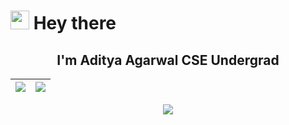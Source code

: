# <img src="https://emojis.slackmojis.com/emojis/images/1536351075/4594/blob-wave.gif?1536351075" width="30"/> Hey there
<h2 align="center">I'm Aditya Agarwal CSE Undergrad</h2> 

<!--
**aditya2712/aditya2712** is a ✨ _special_ ✨ repository because its `README.md` (this file) appears on your GitHub profile.

Here are some ideas to get you started:

- 🔭 I’m currently working on ...
- 🌱 I’m currently learning ...
- 👯 I’m looking to collaborate on ...
- 🤔 I’m looking for help with ...
- 💬 Ask me about ...
- 📫 How to reach me: ...
- 😄 Pronouns: ...
- ⚡ Fun fact: ...
-->

<p align="center">
  
  <!--   <img src="https://github-readme-stats.vercel.app/api?username=aditya2712&hide=stars&show_icons=true&theme=dracula&line_height=32"> -->
  <!--   <img src="https://github-readme-stats.vercel.app/api/top-langs/?username=aditya2712&count_private=true&theme=dracula"> -->
  
  |<img src="https://github-readme-stats.vercel.app/api?username=aditya2712&show_icons=true&theme=radical&text_color=fff&title_color=F58B02&icon_color=F58B02"/>|<img src="https://github-readme-streak-stats.herokuapp.com/?user=aditya2712&theme=dark&hide_border=true"/>|
  |---|---|
  <img src="https://activity-graph.herokuapp.com/graph?username=aditya2712&theme=github" />
  
</p>

<!-- 
### Contact Me 


[![Linkedin Badge](https://img.shields.io/badge/-Linkedin-blue?style=flat&logo=Linkedin&logoColor=white&link=https://www.linkedin.com/in/aditya-agarwal-1b26301a0/)](https://www.linkedin.com/in/aditya-agarwal-1b26301a0/)
[![Gmail Badge](https://img.shields.io/badge/-Gmail-c14438?style=flat&logo=Gmail&logoColor=white&link=mailto:aditya.agarwal.20012712@gmail.com)](mailto:aditya.agarwal.20012712@gmail.com) -->
